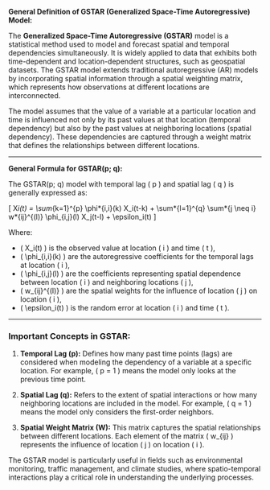 **General Definition of GSTAR (Generalized Space-Time Autoregressive) Model:**

The **Generalized Space-Time Autoregressive (GSTAR)** model is a statistical method used to model and forecast spatial and temporal dependencies simultaneously. It is widely applied to data that exhibits both time-dependent and location-dependent structures, such as geospatial datasets. The GSTAR model extends traditional autoregressive (AR) models by incorporating spatial information through a spatial weighting matrix, which represents how observations at different locations are interconnected.

The model assumes that the value of a variable at a particular location and time is influenced not only by its past values at that location (temporal dependency) but also by the past values at neighboring locations (spatial dependency). These dependencies are captured through a weight matrix that defines the relationships between different locations.

---

**General Formula for GSTAR(p; q):**

The GSTAR(p; q) model with temporal lag \( p \) and spatial lag \( q \) is generally expressed as:

\[
X*i(t) = \sum*{k=1}^{p} \phi*{i,i}(k) X_i(t-k) + \sum*{l=1}^{q} \sum*{j \neq i} w*{ij}^{(l)} \phi\_{i,j}(l) X_j(t-l) + \epsilon_i(t)
\]

Where:

- \( X_i(t) \) is the observed value at location \( i \) and time \( t \),
- \( \phi\_{i,i}(k) \) are the autoregressive coefficients for the temporal lags at location \( i \),
- \( \phi\_{i,j}(l) \) are the coefficients representing spatial dependence between location \( i \) and neighboring locations \( j \),
- \( w\_{ij}^{(l)} \) are the spatial weights for the influence of location \( j \) on location \( i \),
- \( \epsilon_i(t) \) is the random error at location \( i \) and time \( t \).

---

### Important Concepts in GSTAR:

1. **Temporal Lag (p):** Defines how many past time points (lags) are considered when modeling the dependency of a variable at a specific location. For example, \( p = 1 \) means the model only looks at the previous time point.
2. **Spatial Lag (q):** Refers to the extent of spatial interactions or how many neighboring locations are included in the model. For example, \( q = 1 \) means the model only considers the first-order neighbors.

3. **Spatial Weight Matrix (W):** This matrix captures the spatial relationships between different locations. Each element of the matrix \( w\_{ij} \) represents the influence of location \( j \) on location \( i \).

The GSTAR model is particularly useful in fields such as environmental monitoring, traffic management, and climate studies, where spatio-temporal interactions play a critical role in understanding the underlying processes.

